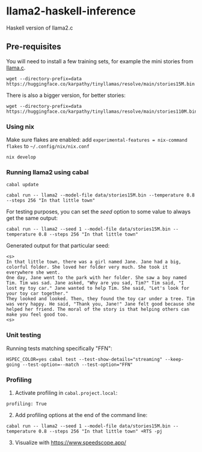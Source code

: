 # llama2-haskell-inference

Haskell version of llama2.c

## Pre-requisites

You will need to install a few training sets,
for example the mini stories from [llama.c](https://github.com/karpathy/llama2.c#models).

```shell
wget --directory-prefix=data https://huggingface.co/karpathy/tinyllamas/resolve/main/stories15M.bin
```

There is also a bigger version, for better stories:

```shell
wget --directory-prefix=data https://huggingface.co/karpathy/tinyllamas/resolve/main/stories110M.bin
```

### Using nix

Make sure flakes are enabled: add `experimental-features = nix-command flakes` to `~/.config/nix/nix.conf`

```shell
nix develop
```

### Running llama2 using cabal

```shell
cabal update
```

```shell
cabal run -- llama2 --model-file data/stories15M.bin --temperature 0.8 --steps 256 "In that little town"
```

For testing purposes, you can set the _seed_ option to some value to always get the same output:

```shell
cabal run -- llama2 --seed 1 --model-file data/stories15M.bin --temperature 0.8 --steps 256 "In that little town"
```

Generated output for that particular seed:

```text
<s>
In that little town, there was a girl named Jane. Jane had a big, colorful folder. She loved her folder very much. She took it everywhere she went.
One day, Jane went to the park with her folder. She saw a boy named Tim. Tim was sad. Jane asked, "Why are you sad, Tim?" Tim said, "I lost my toy car." Jane wanted to help Tim. She said, "Let's look for your toy car together."
They looked and looked. Then, they found the toy car under a tree. Tim was very happy. He said, "Thank you, Jane!" Jane felt good because she helped her friend. The moral of the story is that helping others can make you feel good too.
<s>
```

### Unit testing

Running tests matching specifically "FFN":

```shell
HSPEC_COLOR=yes cabal test --test-show-details="streaming" --keep-going --test-option=--match --test-option="FFN"
```

### Profiling

1. Activate profiling in `cabal.project.local`:

```text
profiling: True
```

2. Add profiling options at the end of the command line:

```shell
cabal run -- llama2 --seed 1 --model-file data/stories15M.bin --temperature 0.8 --steps 256 "In that little town" +RTS -pj
```

3. Visualize with https://www.speedscope.app/
